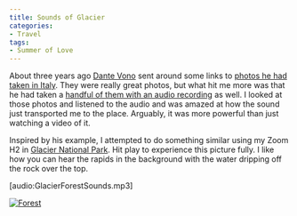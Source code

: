 ```yaml
---
title: Sounds of Glacier
categories:
- Travel
tags:
- Summer of Love
---
```


About three years ago [Dante Vono](http://www.flickr.com/photos/dvono/) sent around some links to [photos he had taken in Italy](http://www.flickr.com/photos/dvono/sets/265136/). They were really great photos, but what hit me more was that he had taken a [handful of them with an audio recording](http://www.flickr.com/photos/dvono/tags/audio/) as well. I looked at those photos and listened to the audio and was amazed at how the sound just transported me to the place. Arguably, it was more powerful than just watching a video of it.

Inspired by his example, I attempted to do something similar using my Zoom H2 in [Glacier National Park](http://www.nps.gov/glac/). Hit play to experience this picture fully. I like how you can hear the rapids in the background with the water dripping off the rock over the top.

[audio:GlacierForestSounds.mp3]

[![Forest](http://farm3.static.flickr.com/2219/2517089743_6b2739d09a.jpg)](http://www.flickr.com/photos/46408384@N00/2517089743)



